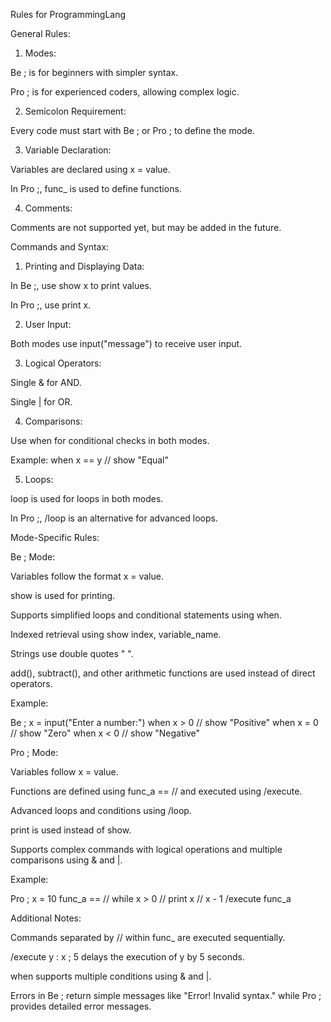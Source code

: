 Rules for ProgrammingLang

General Rules:

1. Modes:

Be ; is for beginners with simpler syntax.

Pro ; is for experienced coders, allowing complex logic.



2. Semicolon Requirement:

Every code must start with Be ; or Pro ; to define the mode.



3. Variable Declaration:

Variables are declared using x = value.

In Pro ;, func_ is used to define functions.



4. Comments:

Comments are not supported yet, but may be added in the future.



Commands and Syntax:

1. Printing and Displaying Data:

In Be ;, use show x to print values.

In Pro ;, use print x.



2. User Input:

Both modes use input("message") to receive user input.



3. Logical Operators:

Single & for AND.

Single | for OR.



4. Comparisons:

Use when for conditional checks in both modes.

Example: when x == y // show "Equal"



5. Loops:

loop is used for loops in both modes.

In Pro ;, /loop is an alternative for advanced loops.



Mode-Specific Rules:

Be ; Mode:

Variables follow the format x = value.

show is used for printing.

Supports simplified loops and conditional statements using when.

Indexed retrieval using show index, variable_name.

Strings use double quotes " ".

add(), subtract(), and other arithmetic functions are used instead of direct operators.

Example:

Be ;
x = input("Enter a number:")
when x > 0 // show "Positive"
when x = 0 // show "Zero"
when x < 0 // show "Negative"



Pro ; Mode:

Variables follow x = value.

Functions are defined using func_a == // and executed using /execute.

Advanced loops and conditions using /loop.

print is used instead of show.

Supports complex commands with logical operations and multiple comparisons using & and |.

Example:

Pro ;
x = 10
func_a == // while x > 0 // print x // x - 1
/execute func_a



Additional Notes:

Commands separated by // within func_ are executed sequentially.

/execute y : x ; 5 delays the execution of y by 5 seconds.

when supports multiple conditions using & and |.

Errors in Be ; return simple messages like "Error! Invalid syntax." while Pro ; provides detailed error messages.
